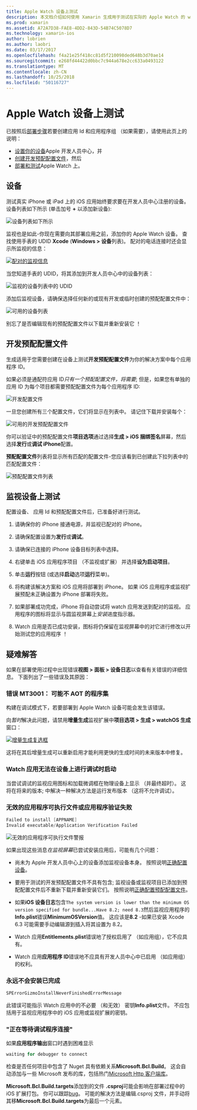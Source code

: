 ```yaml
---
title: Apple Watch 设备上测试
description: 本文档介绍如何使用 Xamarin 生成用于测试在实际的 Apple Watch 的 watchOS 应用部署。 它讨论了设备预配配置文件，测试，并提供一些故障排除提示。
ms.prod: xamarin
ms.assetid: A72A7D38-FAE8-4DD2-843D-54B74C5078D7
ms.technology: xamarin-ios
author: lobrien
ms.author: laobri
ms.date: 03/17/2017
ms.openlocfilehash: f4a21e25f418cc81d5f210098ded648b3d70ae14
ms.sourcegitcommit: e268fd44422d0bbc7c944a678e2cc633a0493122
ms.translationtype: MT
ms.contentlocale: zh-CN
ms.lasthandoff: 10/25/2018
ms.locfileid: "50116727"
---
```

# <a name="testing-on-apple-watch-devices"></a>Apple Watch 设备上测试

已按照后[部署步骤](~/ios/watchos/deploy-test/index.md)若要创建应用 Id 和应用程序组 （如果需要），请使用此页上的说明：

- [设置你的设备](#devices)Apple 开发人员中心，并
- [创建开发预配配置文件](#profiles)，然后
- [部署和测试](#testing)Apple Watch 上。

<a name="devices" />

## <a name="devices"></a>设备

测试真实 iPhone 或 iPad 上的 iOS 应用始终要求要在开发人员中心注册的设备。 设备列表如下所示 (单击加号 **+** 以添加新设备):

![](device-images/devices-sml.png "设备列表如下所示")

监视也是如此-你现在需要向其部署应用之前，添加你的 Apple Watch 设备。 查找使用手表的 UDID **Xcode** (**Windows > 设备**列表)。 配对的电话连接时还会显示所监视的信息：

[![](device-images/xcode-devices-sml.png "配对的监视信息")](device-images/xcode-devices.png#lightbox)

当您知道手表的 UDID，将其添加到开发人员中心中的设备列表：

![](device-images/devices-watch-sml.png "监视的设备列表中的 UDID")

添加后监视设备，请确保选择任何新的或现有开发或临时创建的预配配置文件中：

![](device-images/devices-provisioning.png "可用的设备列表")

别忘了是否编辑现有的预配配置文件以下载并重新安装它 ！

<a name="profiles" />

## <a name="development-provisioning-profiles"></a>开发预配配置文件

生成适用于您需要创建在设备上测试**开发预配配置文件**为你的解决方案中每个应用程序 ID。

如果必须是通配符应用 ID*只有一个预配配置文件，将需要*; 但是，如果您有单独的应用 ID 为每个项目都需要预配配置文件为每个应用程序 ID:

![](device-images/provisioningprofile-development.png "开发配置文件")

一旦您创建所有三个配置文件，它们将显示在列表中。 请记住下载并安装每个：

![](device-images/provisioningprofiles.png "可用的开发预配配置文件")

你可以验证中的预配配置文件**项目选项**通过选择**生成 > iOS 捆绑签名**屏幕，然后选择**发行**或**调试 iPhone**配置。

**预配配置文件**列表将显示所有匹配的配置文件-您应该看到已创建此下拉列表中的匹配配置文件：

![](device-images/options-selectprofile.png "预配配置文件列表")


<a name="testing" />

## <a name="testing-on-a-watch-device"></a>监视设备上测试

配置设备、 应用 Id 和预配配置文件后，已准备好进行测试。

1. 请确保你的 iPhone 接通电源，并监视已配对的 iPhone。

2. 请确保配置设置为**发行**或**调试**。

3. 请确保已连接的 iPhone 设备目标列表中选择。

4. 右键单击 iOS 应用程序项目 （不监视或扩展） 并选择**设为启动项目**。

5. 单击**运行**按钮 (或选择**启动**选项**运行**菜单)。

6. 将构建该解决方案和 iOS 应用将部署到 iPhone。
  如果 iOS 应用程序或监视扩展预配未正确设置为 iPhone 部署将失败。

7. 如果部署成功完成，iPhone 将自动尝试将 watch 应用发送到配对的监视。 应用程序的图标将显示与圆监视屏幕上*安装*进度指示器。

8. Watch 应用是否已成功安装，图标将仍保留在监视屏幕中的对它进行修改以开始测试您的应用程序 ！


## <a name="troubleshooting"></a>疑难解答

如果在部署使用过程中出现错误**视图 > 面板 > 设备日志**以查看有关错误的详细信息。 下面列出了一些错误及其原因：

### <a name="error-mt3001-could-not-aot-the-assembly"></a>错误 MT3001： 可能不 AOT 的程序集

构建在调试模式下，若要部署到 Apple Watch 设备可能会发生该错误。

向*暂时*解决此问题，请禁用**增量生成**监视扩展中**项目选项 > 生成 > watchOS 生成**窗口：

[![](device-images/disable-incremental-sml.png "增量生成复选框")](device-images/disable-incremental.png#lightbox)

这将在其后增量生成可以重新启用才能利用更快的生成时间的未来版本中修复。


### <a name="watch-app-fails-to-start-while-debugging-on-device"></a>Watch 应用无法在设备上进行调试时启动

当尝试调试的监视应用图标和加载微调框在物理设备上显示 （并最终超时）。 这将在将来的版本; 中解决一种解决方法是运行发布版本 （这将不允许调试）。


### <a name="invalid-application-executable-or-application-verification-failed"></a>无效的应用程序可执行文件或应用程序验证失败

```csharp
Failed to install [APPNAME]
Invalid executable/Application Verification Failed
```

![](device-images/invalid-application-executable.png "无效的应用程序可执行文件警报")

如果出现这些消息*在监视屏幕*已尝试安装应用后，可能有几个问题：

- 尚未为 Apple 开发人员中心上的设备添加监视设备本身。 按照说明[正确配置设备](#devices)。

- 要用于测试的开发预配配置文件不具有包含; 监视设备或监视项目已添加到预配配置文件后不重新下载并重新安装它们。 按照说明[正确配置预配配置文件](#profiles)。

- 如果**iOS 设备日志**包含`The system version is lower than the minimum OS version specified for bundle...Have 8.2; need 8.3`然后监视应用程序的**Info.plist**错误**MinimumOSVersion**值。
  这应该是**8.2** -如果已安装 Xcode 6.3 可能需要手动编辑源到插入将其设置为 8.2。

- Watch 应用**Entitlements.plist**错误地了授权启用了 （如应用组），它不应具有。

- Watch 应用**应用程序 ID**错误地不应具有开发人员中心中已启用 （如应用组） 的权利。



### <a name="install-never-finished"></a>永远不会安装已完成

```csharp
SPErrorGizmoInstallNeverFinishedErrorMessage
```

此错误可能指示 Watch 应用中的不必要 （和无效） 密钥**Info.plist**文件。 不应包括用于监视应用程序中的 iOS 应用或监视扩展的密钥。

<!--eg. NSLocationAlwaysUsageDescription -->


### <a name="waiting-for-debugger-to-connect"></a>"正在等待调试程序连接"

如果**应用程序输出**窗口时遇到困难显示

```csharp
waiting for debugger to connect
```

检查是否任何项目中包含了 Nuget 具有依赖关系**Microsoft.Bcl.Build**。 这会自动添加与一些 Microsoft 发布的库，包括热门[Microsoft Http 客户端库](http://www.nuget.org/packages/Microsoft.Net.Http/)。

**Microsoft.Bcl.Build.targets**添加到的文件 **.csproj**可能会影响在部署过程中的 iOS 扩展打包。 你可以跟踪[bug](https://bugzilla.xamarin.com/show_bug.cgi?id=29912)。
可能的解决方法是编辑.csproj 文件，并手动将其移**Microsoft.Bcl.Build.targets**为最后一个元素。

